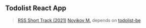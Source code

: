 ## Todolist React App

>[RSS Short Track (2021)](https://rs.school/)
>[Novikov M.](https://www.linkedin.com/in/manovik/)
>depends on [todolist-be](https://github.com/manovik/todolist-be)